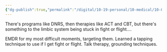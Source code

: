 ```yaml
---
{"dg-publish":true,"permalink":"/digital/10-19-personal/10-medical/10-02-long-covid/02-therapies/","noteIcon":""}
---
```








There's programs like DNRS, then therapies like ACT and CBT, but there's something to the limbic system being stuck in fight or flight.... 

EMDR for my most difficult moments, targeting them. Learned a tapping technique to use if I get fight or flight. Talk therapy, grounding techniques.